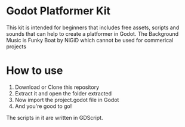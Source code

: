 # Godot Platformer Kit
This kit is intended for beginners that includes free assets, scripts and sounds that can help to create a platformer in Godot.
The Background Music is Funky Boat by NiGiD which cannot be used for commerical projects

# How to use
1. Download or Clone this repository
2. Extract it and open the folder extracted
3. Now import the project.godot file in Godot
4. And you're good to go!

The scripts in it are written in GDScript.

